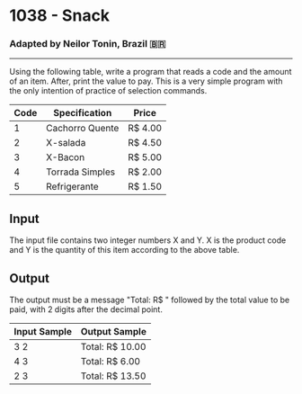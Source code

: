 # 1038 - Snack
### Adapted by Neilor Tonin, Brazil <span>&#x1f1e7;&#x1f1f7;</span>
---

Using the following table, write a program that reads a code and the amount of an item. After, print the value to pay. This is a very simple program with the only intention of practice of selection commands.

| Code | Specification | Price |
| --- | --- | --- |
|1|Cachorro Quente|R$ 4.00|
|2|X-salada|R$ 4.50|
|3|X-Bacon|R$ 5.00|
|4|Torrada Simples|R$ 2.00|
|5|Refrigerante|R$ 1.50|

## Input

The input file contains two integer numbers X and Y. X is the product code and Y is the quantity of this item according to the above table.

## Output

The output must be a message "Total: R$ " followed by the total value to be paid, with 2 digits after the decimal point.

| Input Sample | Output Sample |
| --- | --- |
|3 2|Total: R$ 10.00|
|4 3|Total: R$ 6.00|
|2 3|Total: R$ 13.50|